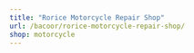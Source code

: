```yaml
---
title: "Rorice Motorcycle Repair Shop"
url: /bacoor/rorice-motorcycle-repair-shop/
shop: motorcycle
---
```

